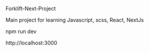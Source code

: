 Forklift-Next-Project

Main project for learning Javascript, scss, React, NextJs

npm run dev

http://localhost:3000
